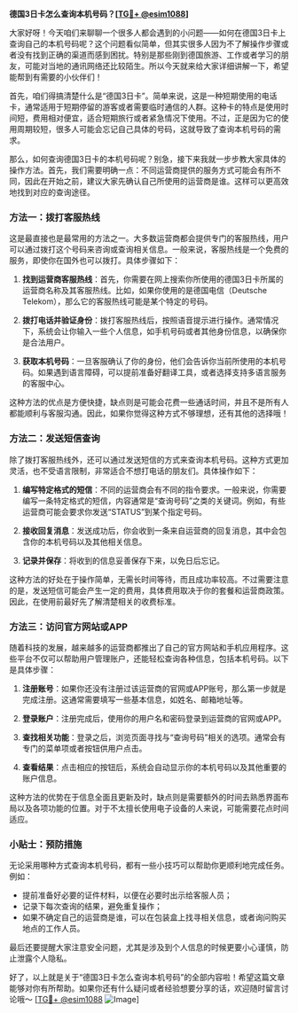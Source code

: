 **德国3日卡怎么查询本机号码？[[TG💪+ @esim1088](https://t.me/s/esim1088)]**

大家好呀！今天咱们来聊聊一个很多人都会遇到的小问题——如何在德国3日卡上查询自己的本机号码呢？这个问题看似简单，但其实很多人因为不了解操作步骤或者没有找到正确的渠道而感到困扰。特别是那些刚到德国旅游、工作或者学习的朋友，可能对当地的通讯网络还比较陌生。所以今天就来给大家详细讲解一下，希望能帮到有需要的小伙伴们！

首先，咱们得搞清楚什么是“德国3日卡”。简单来说，这是一种短期使用的电话卡，通常适用于短期停留的游客或者需要临时通信的人群。这种卡的特点是使用时间短，费用相对便宜，适合短期旅行或者紧急情况下使用。不过，正是因为它的使用周期较短，很多人可能会忘记自己具体的号码，这就导致了查询本机号码的需求。

那么，如何查询德国3日卡的本机号码呢？别急，接下来我就一步步教大家具体的操作方法。首先，我们需要明确一点：不同运营商提供的服务方式可能会有所不同，因此在开始之前，建议大家先确认自己所使用的运营商是谁。这样可以更高效地找到对应的查询途径。

### 方法一：拨打客服热线

这是最直接也是最常用的方法之一。大多数运营商都会提供专门的客服热线，用户可以通过拨打这个号码来咨询或查询相关信息。一般来说，客服热线是一个免费的服务，即使你在国外也可以拨打。具体步骤如下：

1. **找到运营商客服热线**：首先，你需要在网上搜索你所使用的德国3日卡所属的运营商名称及其客服热线。比如，如果你使用的是德国电信（Deutsche Telekom），那么它的客服热线可能是某个特定的号码。
   
2. **拨打电话并验证身份**：拨打客服热线后，按照语音提示进行操作。通常情况下，系统会让你输入一些个人信息，如手机号码或者其他身份信息，以确保你是合法用户。

3. **获取本机号码**：一旦客服确认了你的身份，他们会告诉你当前所使用的本机号码。如果遇到语言障碍，可以提前准备好翻译工具，或者选择支持多语言服务的客服中心。

这种方法的优点是方便快捷，缺点则是可能会花费一些通话时间，并且不是所有人都能顺利与客服沟通。因此，如果你觉得这种方式不够理想，还有其他的选择哦！

### 方法二：发送短信查询

除了拨打客服热线外，还可以通过发送短信的方式来查询本机号码。这种方式更加灵活，也不受语言限制，非常适合不想打电话的朋友们。具体操作如下：

1. **编写特定格式的短信**：不同的运营商会有不同的指令要求。一般来说，你需要编写一条特定格式的短信，内容通常是“查询号码”之类的关键词。例如，有些运营商可能会要求你发送“STATUS”到某个指定号码。

2. **接收回复消息**：发送成功后，你会收到一条来自运营商的回复消息，其中会包含你的本机号码以及其他相关信息。

3. **记录并保存**：将收到的信息妥善保存下来，以免日后忘记。

这种方法的好处在于操作简单，无需长时间等待，而且成功率较高。不过需要注意的是，发送短信可能会产生一定的费用，具体费用取决于你的套餐和运营商政策。因此，在使用前最好先了解清楚相关的收费标准。

### 方法三：访问官方网站或APP

随着科技的发展，越来越多的运营商都推出了自己的官方网站和手机应用程序。这些平台不仅可以帮助用户管理账户，还能轻松查询各种信息，包括本机号码。以下是具体步骤：

1. **注册账号**：如果你还没有注册过该运营商的官网或APP账号，那么第一步就是完成注册。这通常需要填写一些基本信息，如姓名、邮箱地址等。

2. **登录账户**：注册完成后，使用你的用户名和密码登录到运营商的官网或APP。

3. **查找相关功能**：登录之后，浏览页面寻找与“查询号码”相关的选项。通常会有专门的菜单项或者按钮供用户点击。

4. **查看结果**：点击相应的按钮后，系统会自动显示你的本机号码以及其他重要的账户信息。

这种方法的优势在于信息全面且更新及时，缺点则是需要额外的时间去熟悉界面布局以及各项功能的位置。对于不太擅长使用电子设备的人来说，可能需要花点时间适应。

### 小贴士：预防措施

无论采用哪种方式查询本机号码，都有一些小技巧可以帮助你更顺利地完成任务。例如：

- 提前准备好必要的证件材料，以便在必要时出示给客服人员；
- 记录下每次查询的结果，避免重复操作；
- 如果不确定自己的运营商是谁，可以在包装盒上找寻相关信息，或者询问购买地点的工作人员。

最后还要提醒大家注意安全问题，尤其是涉及到个人信息的时候更要小心谨慎，防止泄露个人隐私。

好了，以上就是关于“德国3日卡怎么查询本机号码”的全部内容啦！希望这篇文章能够对你有所帮助。如果你还有什么疑问或者经验想要分享的话，欢迎随时留言讨论哦～ [[TG💪+ @esim1088](https://t.me/s/esim1088) ![Image](https://i.postimg.cc/4NQfJmqS/Snipaste-2025-05-13-00-14-12.png)]